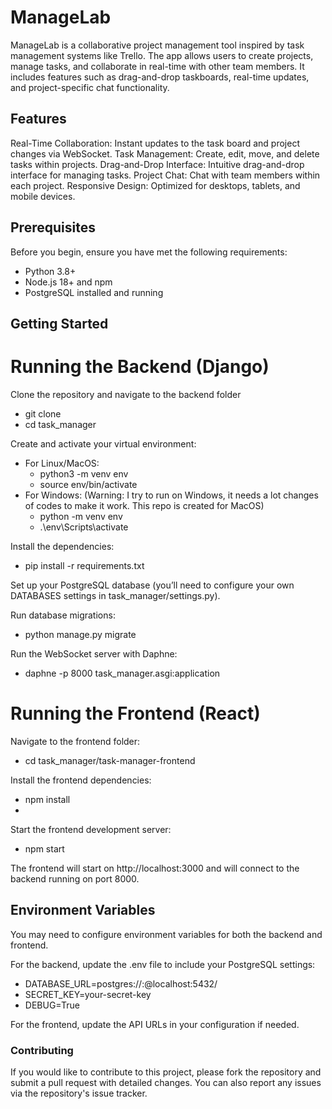 # ManageLab
ManageLab is a collaborative project management tool inspired by task management systems like Trello. The app allows users to create projects, manage tasks, and collaborate in real-time with other team members. It includes features such as drag-and-drop taskboards, real-time updates, and project-specific chat functionality.

## Features
Real-Time Collaboration: Instant updates to the task board and project changes via WebSocket.
Task Management: Create, edit, move, and delete tasks within projects.
Drag-and-Drop Interface: Intuitive drag-and-drop interface for managing tasks.
Project Chat: Chat with team members within each project.
Responsive Design: Optimized for desktops, tablets, and mobile devices.

## Prerequisites
Before you begin, ensure you have met the following requirements: 
- Python 3.8+
- Node.js 18+ and npm
- PostgreSQL installed and running

## Getting Started
# Running the Backend (Django)
Clone the repository and navigate to the backend folder
- git clone <this-repo-url>
- cd task_manager

Create and activate your virtual environment:
- For Linux/MacOS:
  - python3 -m venv env
  - source env/bin/activate
- For Windows: (Warning: I try to run on Windows, it needs a lot changes of codes to make it work. This repo is created for MacOS)
  - python -m venv env
  - .\env\Scripts\activate

Install the dependencies:
- pip install -r requirements.txt

Set up your PostgreSQL database (you’ll need to configure your own DATABASES settings in task_manager/settings.py).

Run database migrations:
- python manage.py migrate

Run the WebSocket server with Daphne:
- daphne -p 8000 task_manager.asgi:application

# Running the Frontend (React)
Navigate to the frontend folder:
- cd task_manager/task-manager-frontend

Install the frontend dependencies:
- npm install
- 
Start the frontend development server:
- npm start

The frontend will start on http://localhost:3000 and will connect to the backend running on port 8000.

## Environment Variables
You may need to configure environment variables for both the backend and frontend.

For the backend, update the .env file to include your PostgreSQL settings:
- DATABASE_URL=postgres://<username>:<password>@localhost:5432/<dbname>
- SECRET_KEY=your-secret-key
- DEBUG=True

For the frontend, update the API URLs in your configuration if needed.

### Contributing
If you would like to contribute to this project, please fork the repository and submit a pull request with detailed changes. You can also report any issues via the repository's issue tracker.

